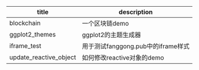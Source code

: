 
|title | description |
|-|-|
|blockchain|一个区块链demo|
|ggplot2_themes|ggplot2的主题生成器|
|iframe_test|用于测试fanggong.pub中的iframe样式|
|update_reactive_object|如何修改reactive对象的demo|